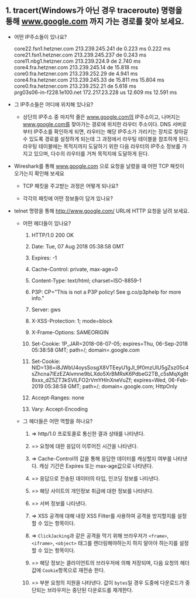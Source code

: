 ## 1. tracert(Windows가 아닌 경우 traceroute) 명령을 통해 www.google.com 까지 가는 경로를 찾아 보세요.
  * 어떤 IP주소들이 있나요?  

      core22.fsn1.hetzner.com	213.239.245.241	de	0.223 ms	0.222 ms  
      core21.fsn1.hetzner.com	213.239.245.237	de	0.243 ms  
      core11.nbg1.hetzner.com	213.239.224.9	de	2.740 ms   
      core4.fra.hetzner.com	213.239.245.14	de	15.818 ms  
      core0.fra.hetzner.com	213.239.252.29	de	4.941 ms  
      core4.fra.hetzner.com	213.239.245.33	de	15.811 ms	15.804 ms  
      core0.fra.hetzner.com	213.239.252.21	de	5.618 ms  
      prg03s06-in-f228.1e100.net	172.217.23.228	us	12.609 ms	12.591 ms

  * 그 IP주소들은 어디에 위치해 있나요?  

    - 상단의 IP주소 중 마지막 줄은 www.google.com의 IP주소이고, 나머지는 www.google.com를 찾아가는 경로에 위치한 라우터 주소이다. DNS 서버로부터 IP주소를 확인하게 되면, 라우터는 해당 IP주소가 가리키는 장치로 찾아갈 수 있도록 경로를 설정하게 되는데 그 과정에서 라우팅 테이블을 참조하게 된다. 라우팅 테이블에는 목적지까지 도달하기 위한 다음 라우터의 IP주소 정보를 가지고 있으며, 다수의 라우터를 거쳐 목적지에 도달하게 된다.

* Wireshark를 통해 www.google.com 으로 요청을 날렸을 떄 어떤 TCP 패킷이 오가는지 확인해 보세요
  * TCP 패킷을 주고받는 과정은 어떻게 되나요?

  * 각각의 패킷에 어떤 정보들이 담겨 있나요?

* telnet 명령을 통해 http://www.google.com/ URL에 HTTP 요청을 날려 보세요.
  * 어떤 헤더들이 있나요?  
    1. HTTP/1.0 200 OK  

    2. Date: Tue, 07 Aug 2018 05:38:58 GMT  

    3. Expires: -1  

    4. Cache-Control: private, max-age=0  

    5. Content-Type: text/html; charset=ISO-8859-1  

    6. P3P: CP="This is not a P3P policy! See g.co/p3phelp for more info."  

    7. Server: gws  

    8. X-XSS-Protection: 1; mode=block  

    9. X-Frame-Options: SAMEORIGIN  

    10. Set-Cookie: 1P_JAR=2018-08-07-05; expires=Thu, 06-Sep-2018 05:38:58 GMT; path=/; domain=.google.com  

    11. Set-Cookie: NID=136=i8JWbU4oysSosgX8VTEeyU1gJl_9f0mzUIU5gZsz05c4sZhcna7IEzEZAlvmne9bLXdo5XrBMRsK6PdbeG2TB_c5sMqXg8t8xxx_dZ5ZT3kSVILFO2rVmYHInXneVuZf; expires=Wed, 06-Feb-2019       05:38:58 GMT; path=/; domain=.google.com; HttpOnly  

    12. Accept-Ranges: none  

    13. Vary: Accept-Encoding    
      
  * 그 헤더들은 어떤 역할을 하나요?  
      1. => http/1.0 프로토콜로 통신한 결과 상태를 나타낸다. 

      2. => 요청에 대한 응답이 이루어진 시간을 나타낸다.  

      3. => Cache-Control의 값을 통해 응답한 데이터를 캐싱할지 여부를 나타낸다. 캐싱 기간은 Expires 또는 max-age값으로 나타낸다.  

      5. => 응답으로 전송된 데이터의 타입, 인코딩 정보를 나타낸다.  

      6. => 해당 사이트의 개인정보 취급에 대한 정보를 나타낸다.  

      7. => 서버 정보를 나타낸다.  

      8. => XSS 공격에 대해 내장 XSS Filter를 사용하여 공격을 방지할지를 설정할 수 있는 항목이다.  

      9. => `ClickJacking`과 같은 공격을 막기 위해 브라우저가 `<frame>`, `<iframe>`, `<object>` 태그를 렌더링해야하는지 하지 말아야 하는지를 설정할 수 있는 항목이다.  

      10. => 해당 정보는 클라이언트의 브라우저에 의해 저장되며, 다음 요청의 헤더값에 `Cookie`항목으로 재전송 한다.  

      12. => 부분 요청의 지원을 나타낸다. 값이 `bytes`일 경우 도중에 다운로드가 중단되는 브라우저는 중단된 다운로드를 재개한다.




